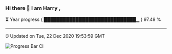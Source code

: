 ### Hi there 👋 I am Harry , 

⏳ Year progress { █████████████████████████████▁ } 97.49 %

---

⏰ Updated on Tue, 22 Dec 2020 19:53:59 GMT

![Progress Bar CI](https://github.com/duykhang68/duykhang68/workflows/Progress%20Bar%20CI/badge.svg)
